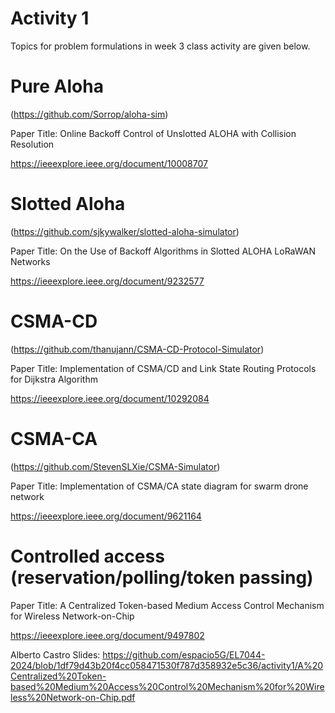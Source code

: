# Activity 1
Topics for problem formulations in week 3 class activity are given below.

# Pure Aloha
(https://github.com/Sorrop/aloha-sim)

Paper Title: Online Backoff Control of Unslotted ALOHA with Collision Resolution

https://ieeexplore.ieee.org/document/10008707

 
# Slotted Aloha
(https://github.com/sjkywalker/slotted-aloha-simulator)

Paper Title: On the Use of Backoff Algorithms in Slotted ALOHA LoRaWAN Networks

https://ieeexplore.ieee.org/document/9232577

# CSMA-CD
(https://github.com/thanujann/CSMA-CD-Protocol-Simulator)

Paper Title: Implementation of CSMA/CD and Link State Routing Protocols for Dijkstra Algorithm

https://ieeexplore.ieee.org/document/10292084


# CSMA-CA
(https://github.com/StevenSLXie/CSMA-Simulator)

Paper Title: Implementation of CSMA/CA state diagram for swarm drone network

https://ieeexplore.ieee.org/document/9621164


# Controlled access (reservation/polling/token passing)
Paper Title: A Centralized Token-based Medium Access Control Mechanism for Wireless Network-on-Chip

https://ieeexplore.ieee.org/document/9497802

Alberto Castro Slides: https://github.com/espacio5G/EL7044-2024/blob/1df79d43b20f4cc058471530f787d358932e5c36/activity1/A%20Centralized%20Token-based%20Medium%20Access%20Control%20Mechanism%20for%20Wireless%20Network-on-Chip.pdf
